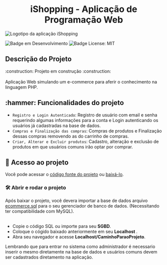 

<h1 align="center"> iShopping - Aplicação de Programação Web </h1> 

![Logotipo da aplicação iShopping](https://user-images.githubusercontent.com/71740181/180852698-1f6e4b25-fd16-42ee-93ed-fdc6c83d45c3.png)

![Badge em Desenvolvimento](http://img.shields.io/static/v1?label=STATUS&message=EM%20DESENVOLVIMENTO&color=GREEN&style=for-the-badge)
![Badge License: MIT](https://img.shields.io/github/license/darlangui/e-commerce?style=for-the-badge)

<h2> Descrição do Projeto </h2>
:construction: Projeto em construção :construction:
<br>
<br>
Aplicação Web simulando um e-commerce para aferir o conhecimento na linguagem PHP.
<br>

<h2> :hammer: Funcionalidades do projeto </h2>

- `Registro e Login Autenticado`: Registro de usuário com email e senha requerindo algumas informações para a conta e Login autenticando os usuários já cadastradas na base de dados.
- `Compras e Finalização das compras`: Compras de produtos e Finalização dessas compras removendo as do carrinho de compras.
- `Criar, Alterar e Excluir produtos`: Cadastro, alteração e exclusão de produtos em que usuários comuns irão optar por comprar.

<h2> 📁 Acesso ao projeto </h2>

Você pode acessar o <a href="https://github.com/darlangui/e-commerce">código fonte do projeto</a> ou <a href="https://github.com/darlangui/e-commerce/archive/refs/heads/main.zip">baixá-lo</a>.

<h3> 🛠️ Abrir e rodar o projeto </h3> 
Após baixar o projeto, você devera importar a base de dados arquivo <a href="https://github.com/darlangui/e-commerce/blob/main/ecommerce.sql">ecommerce.sql</a> para o seu gerenciador de banco de dados. (Necessitando ter compatibilidade com MySQL).
<br>
<br>
    <ul>
        <li>
             Copie o código SQL ou importe para seu <b>SGBD</b>.
        </li> 
        <li>
             Coloque o cógido baixado anteriormente em seu <b>Localhost </b>.
        </li>
        <li>
             Abra seu navegador e acesse <b>Localhost/CaminhoParaoProjeto</b>.
        </li>   
    </ul> 

Lembrando que para entrar no sistema como administrador é necessario inserir o mesmo diretamente na base de dados e usuários comuns devem ser cadastrados diretamento na aplicação.



